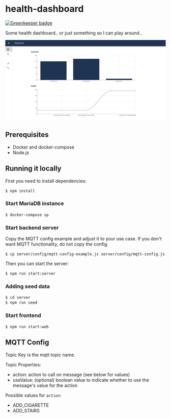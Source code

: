 # health-dashboard

[![Greenkeeper badge](https://badges.greenkeeper.io/MichaelKohler/health-dashboard.svg)](https://greenkeeper.io/)

Some health dashboard.. or just something so I can play around..

![](screenshot.png?raw=true)

## Prerequisites

* Docker and docker-compose
* Node.js

## Running it locally

First you need to install dependencies:

```
$ npm install
```

### Start MariaDB instance

```
$ docker-compose up
```

### Start backend server

Copy the MQTT config example and adjust it to your use case. If you don't want MQTT functionality, do not copy the config.

```
$ cp server/config/mqtt-config-example.js server/config/mqtt-config.js
```

Then you can start the server:

```
$ npm run start:server
```

### Adding seed data

```
$ cd server
$ npm run seed
```

### Start frontend

```
$ npm run start:web
```

## MQTT Config

Topic Key is the mqtt topic name.

Topic Properties:
* action: action to call on message (see below for values)
* useValue: (optional) boolean value to indicate whether to use the message's value for the action

Possible values for `action`:
* ADD_CIGARETTE
* ADD_STAIRS